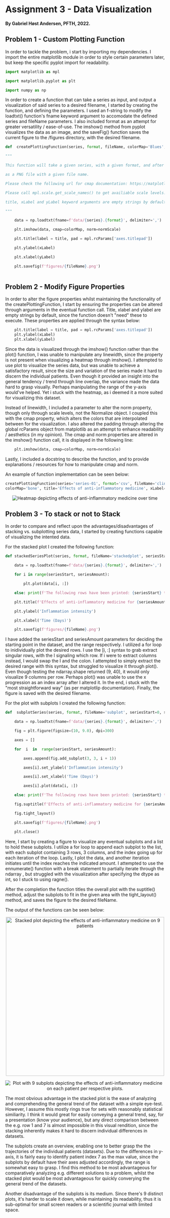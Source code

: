 <h1>  Assignment 3 - Data Visualization </h1>

<p> <strong> By Gabriel Høst Andersen, PFTH, 2022.</strong> </p>
  
<h2>  Problem 1 - Custom Plotting Function </h2>

<p> In order to tackle the problem, i start by importing my dependencies. I import the entire matplotlib module in order to  style certain parameters later, but keep the specific pyplot import for readability. </p>

````py
import matplotlib as mpl

import matplotlib.pyplot as plt

import numpy as np
````

<p> In order to create a function that can take a series as input,  and output a visualization of said series to a desired filename, I started by creating the function, and defining the parameters. I used an f-string to modify the loadtxt() function's fname keyword argument to accomodate the defined series and fileName parameters.  I also included format as an attempt for greater versatility / ease-of-use. The imshow() method from pyplot visualizes the data as an image, and the saveFig() function saves the current figure to the /figures directory, with the desired filename.</p>

````py
def  createPlottingFunction(series, format, fileName, colorMap='Blues', normScale='linear', title='', xLabel='', yLabel=''):

"""

This function will take a given series, with a given format, and after visualizing the data input in series, it will the visualization

as a PNG file with a given file name.

Please check the following url for cmap documentation: https://matplotlib.org/stable/gallery/color/colormap_reference.html

Please call mpl.scale.get_scale_names() to get availiable scale levels.

title, xLabel and yLabel keyword arguments are empty strings by default, please insert you own if you wish in the function call.

"""

	data = np.loadtxt(fname=f'data/{series}.{format}', delimiter=',')

	plt.imshow(data, cmap=colorMap, norm=normScale)

	plt.title(label = title, pad = mpl.rcParams['axes.titlepad'])

	plt.ylabel(xLabel)

	plt.xlabel(yLabel)

	plt.savefig(f'figures/{fileName}.png')
	
````

<h2> Problem 2 - Modify Figure Properties </h2>

<p> In order to alter the figure properties whilst maintaining the functionality of the createPlottingFunction, I start by ensuring the properties can be altered through arguments in the eventual function call. Title, xlabel and ylabel are empty strings by default, since the function doesn't "need" these to execute. These properties are applied through the syntax below:</p>

````py 
	plt.title(label = title, pad = mpl.rcParams['axes.titlepad']) 
	plt.ylabel(xLabel) 
	plt.xlabel(yLabel)
````

<p> Since the data is visualized through the imshow() function rather than the plot() function, I was unable to manipulate any linewidth, since the property is not present when visualizing a heatmap through imshow(). I attempted to use plot to visualize the series data, but was unable to achieve a  satisfactory result, since the size and variation of the series made it hard to discern the individual patients. Even though it provided an insight into the general tendency / trend through line overlap, the variance made the data hard to grasp visually. Perhaps manipulating the range of the y-axis would've helped. Yet i stuck with the heatmap, as i deemed it a more suited for visualizing this dataset. </p>

<p> Instead of linewidth, I included a parameter to alter the norm property, though only through scale levels, not the Normalize object. I coupled this with the cmap property, which alters the colors that are interpolated between for the visualization. I also altered the padding through altering the global rcParams object from matplotlib as an attempt to enhance readability / aesthetics (in my opinion). The cmap and norm properties are altered in the imshow() function call, it is displayed in the following line:</p>

````py
	plt.imshow(data, cmap=colorMap, norm=normScale)
````

<p> Lastly, I included a docstring to describe the function, and to provide explanations / resources for how to manipulate cmap and norm. </p>

An example of function implementation can  be seen below:
````py
createPlottingFunction(series='series-01', format='csv', fileName='clinicalTrialDataset',
colorMap='bone', title='Effects of anti-inflammatory medicine', xLabel='Patients', yLabel='Time'
````
<p align="center">
	<img src="./figures/clinicalTrialDataset.png" alt="Heatmap depicting effects of anti-inflammatory medicine over time">
</p>

<h2>  Problem 3 -  To stack or not to Stack </h2>

<p> In order to compare and reflect upon the advantages/disadvantages of  stacking vs. subplotting series data, I started by creating functions capable of visualizing the intented data. </p> 

<p> For the stacked plot I created the following function: </p>

````py 
def stackedSeriesPlot(series, format, fileName='stackedplot', seriesStart=0, seriesAmount=9):

	data = np.loadtxt(fname=f'data/{series}.{format}', delimiter=',')

	for i in range(seriesStart, seriesAmount):

		plt.plot(data[i, :])

	else: print(f'The following rows have been printed: {seriesStart} to {seriesAmount}')

	plt.title(f'Effects of anti-inflammatory medicine for {seriesAmount} patients', fontsize=16, pad=15)

	plt.ylabel('Inflammation intensity')

	plt.xlabel('Time (Days)')

	plt.savefig(f'figures/{fileName}.png')

````

<p> I have added the seriesStart and seriesAmount parameters for deciding the starting point in the dataset, and the range respectively. I utilized a for loop to inidividually plot the desired rows. I use the [i, :] syntax to grab extract singular rows, with the I signaling which row. If i were to extract columns instead, I would swap the I and the colon. I attempted to simply extract the desired range with this syntax, but struggled to visualize it through plot(). Even though testing the ndarray.shape returned (9, 40), it would only visualize 9 columns per row. Perhaps plot() was unable to use the x progression as an index array after I altered it. In the end, i stuck with the "most straightforward way" (as per matplotlip documentation).  Finally, the figure is saved with the desired filename.   </p>

<p> For the plot with subplots I created the following function: </p>

````py 
def  subplotSeries(series, format, fileName='subplot', seriesStart=0, seriesAmount=9):

	data = np.loadtxt(fname=f'data/{series}.{format}', delimiter=',')

	fig = plt.figure(figsize=(10, 9.0), dpi=300)

	axes = []

	for  i  in  range(seriesStart, seriesAmount):

		axes.append(fig.add_subplot(3, 3, i + 1))

		axes[i].set_ylabel('Inflammation intensity')

		axes[i].set_xlabel('Time (Days)')

		axes[i].plot(data[i, :])

	else: print(f'The following rows have been printed: {seriesStart} to {seriesAmount}. Vizualized in {seriesAmount} subplots')

	fig.suptitle(f'Effects of anti-inflammatory medicine for {seriesAmount} patients', fontsize=16)

	fig.tight_layout()

	plt.savefig(f'figures/{fileName}.png')

	plt.close()

````

<p> Here, I start by creating a figure to visualize any eventual subplots and a list to hold these subplots. I utilize a for loop to append each subplot to the list, with each subplot containing 3 rows, 3 columns, and the index going up for each iteration of the loop. Lastly, I plot the data, and another iteration initiates until the index reaches the indicated amount. I attempted to use the ennumerate() function with a break statement to partially iterate through the ndarray , but struggled with the visualization after specifying the dtype as int, so I stuck to using ragne().  </p> 

<p> After the completion the function titles the overall plot with the suptitle() method, adjust the subplots to fit in the given area with the tight_layout() method, and saves the figure to the desired fileName. </p>

<p> The output of the functions can be seen below: </p>

<p align="center"> 
	<img src="./figures/stackedSeriesPlot.png" alt="Stacked plot depicting the effects of anti-inflammatory medicine on 9 patients" width=500px>
</p>

<p align="center">
	<img src="./figures/subplotSeriesPlot.png" alt="Plot with 9 subplots depicting the effects of anti-inflammatory medicine on each patient per respective plots.">
</p>

<p> The most obvious advantage in the stacked plot is the ease of analyzing and comprehending the general trend of the dataset with a simple eye-test. However, I assume this mostly rings true for sets with reasonably statistical similiarity. I think it would great for easily conveying a general trend, say, for a presentation (know your audience), but any direct comparison between the e.g. row 1 and 7 is almost impossible in this visual rendition, since the stacking inherently makes it hard to discern individual differences in datasets. </p>

<p> The subplots create an overview, enabling one to better grasp the the trajectories of the individual patients (datasets). Due to the differences in y-axis, it is fairly easy to identify patient index 7 as the max value, since the subplots by default have their axes adjusted accordingly, the range is somewhat easy to grasp. I find this method to be most advantageous for comparatively analyzing e.g. different solutions to a problem, whilst the stacked plot would be most advantageous for quickly converying the general trend of the datasets. </p>

<p> Another disadvantage of the subplots is its medium. Since there's 9 distinct plots, it's harder to scale it down, while maintaining its readability, thus it is sub-optimal for small screen readers or a scientific journal with limited space. </p> 

